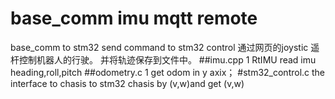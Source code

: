 # base_comm imu  mqtt remote
base_comm to stm32
send command  to stm32 control 
通过网页的joystic 遥杆控制机器人的行驶。
并将轨迹保存到文件中。
##imu.cpp
1 RtIMU read imu heading,roll,pitch
##odometry.c
1 get odom in y axix；
#stm32_control.c  the interface to chasis
to stm32 chasis by (v,w)and get (v,w)